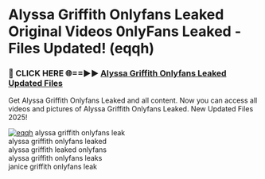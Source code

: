 # Alyssa Griffith Onlyfans Leaked Original Videos 0nlyFans Leaked - Files Updated! (eqqh)

<h3>🔴 CLICK HERE 🌐==►► <a href="https://tinyurl.com/3hn5wdd3" rel="nofollow">Alyssa Griffith Onlyfans Leaked Updated Files</a></h3>

Get Alyssa Griffith Onlyfans Leaked and all content. Now you can access all videos and pictures of Alyssa Griffith Onlyfans Leaked. New Updated Files 2025!

[![eqqh](https://i.imgur.com/4HnBqBT.gif)](https://tinyurl.com/3hn5wdd3)
alyssa griffith onlyfans leak<br>
alyssa griffith onlyfans leaked<br>
alyssa griffith leaked onlyfans<br>
alyssa griffith onlyfans leaks<br>
janice griffith onlyfans leak